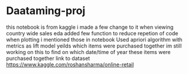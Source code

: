 # Daataming-proj
this notebook is from kaggle i made a few change to it when viewing country wide sales eda 
added few function to reduce repetion of code when plotting 
i mentioned those in notebook 
Used apriori algorithm with metrics as lift
model yeilds which items were purchased together 
im still working on this to find on which date/time of year these items were purchased together
link to dataset
https://www.kaggle.com/roshansharma/online-retail
